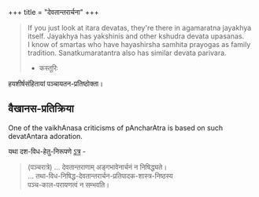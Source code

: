 +++
title = "देवतान्तरार्चना"
+++

> If you just look at itara devatas, they're there in agamaratna jayakhya itself. Jayakhya has yakshinis and other kshudra devata upasanas.  
> I know of smartas who have hayashirsha samhita prayogas as family tradition. 
> Sanatkumaratantra also has similar devata parivara.
> - कस्तूरिः

हयशीर्षसंहितायां पञ्चायतन-प्रतिष्ठोक्ता। 

## वैखानस-प्रतिक्रिया
One of the vaikhAnasa criticisms of pAncharAtra is based on such devatAntara adoration.

यथा दश-विध-हेतु-निरूपणे [ऽत्र](/vedAH_yajuH/taittirIyam/sUtram/vaikhAnasaH/dharma-sUtram/tAtparyachintAmaNiH/00_dasha-vidha-hetu-nirUpaNam/01_vikhanasA_praNItatvam/) -

> (पञ्चरात्रे) … देवतान्तराणाम् अङ्गभावेनार्चनं न निषिद्ध्यते।  
> … तथा-विध-निषिद्ध-देवतान्तरार्चन-प्रतिपादक-शास्त्र-निष्ठस्य  
पञ्च-काल-परायणत्वं न सम्भवति।

